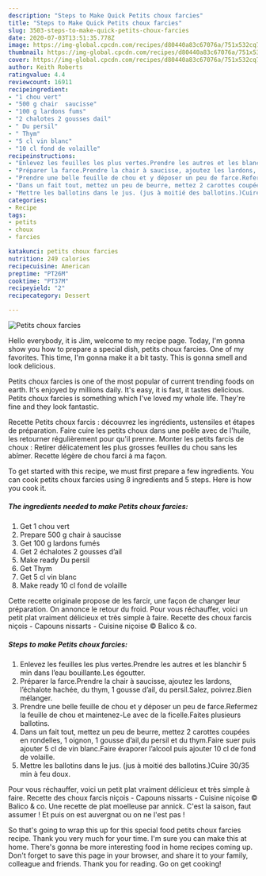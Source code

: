```yaml
---
description: "Steps to Make Quick Petits choux farcies"
title: "Steps to Make Quick Petits choux farcies"
slug: 3503-steps-to-make-quick-petits-choux-farcies
date: 2020-07-03T13:51:35.778Z
image: https://img-global.cpcdn.com/recipes/d80440a83c67076a/751x532cq70/petits-choux-farcies-photo-principale-de-la-recette.jpg
thumbnail: https://img-global.cpcdn.com/recipes/d80440a83c67076a/751x532cq70/petits-choux-farcies-photo-principale-de-la-recette.jpg
cover: https://img-global.cpcdn.com/recipes/d80440a83c67076a/751x532cq70/petits-choux-farcies-photo-principale-de-la-recette.jpg
author: Keith Roberts
ratingvalue: 4.4
reviewcount: 16911
recipeingredient:
- "1 chou vert"
- "500 g chair  saucisse"
- "100 g lardons fums"
- "2 chalotes 2 gousses dail"
- " Du persil"
- " Thym"
- "5 cl vin blanc"
- "10 cl fond de volaille"
recipeinstructions:
- "Enlevez les feuilles les plus vertes.Prendre les autres et les blanchir 5 min dans l’eau bouillante.Les égoutter."
- "Préparer la farce.Prendre la chair à saucisse, ajoutez les lardons, l’échalote hachée, du thym, 1 gousse d’ail, du persil.Salez, poivrez.Bien mélanger."
- "Prendre une belle feuille de chou et y déposer un peu de farce.Refermez la feuille de chou et maintenez-Le avec de la ficelle.Faites plusieurs ballotins."
- "Dans un fait tout, mettez un peu de beurre, mettez 2 carottes coupées en rondelles, 1 oignon, 1 gousse d’ail,du persil et du thym.Faire suer puis ajouter 5 cl de vin blanc.Faire évaporer l’alcool puis ajouter 10 cl de fond de volaille."
- "Mettre les ballotins dans le jus. (jus à moitié des ballotins.)Cuire 30/35 min à feu doux."
categories:
- Recipe
tags:
- petits
- choux
- farcies

katakunci: petits choux farcies 
nutrition: 249 calories
recipecuisine: American
preptime: "PT26M"
cooktime: "PT37M"
recipeyield: "2"
recipecategory: Dessert

---
```



![Petits choux farcies](https://img-global.cpcdn.com/recipes/d80440a83c67076a/751x532cq70/petits-choux-farcies-photo-principale-de-la-recette.jpg)

Hello everybody, it is Jim, welcome to my recipe page. Today, I'm gonna show you how to prepare a special dish, petits choux farcies. One of my favorites. This time, I'm gonna make it a bit tasty. This is gonna smell and look delicious.

Petits choux farcies is one of the most popular of current trending foods on earth. It's enjoyed by millions daily. It's easy, it is fast, it tastes delicious. Petits choux farcies is something which I've loved my whole life. They're fine and they look fantastic.

Recette Petits choux farcis : découvrez les ingrédients, ustensiles et étapes de préparation. Faire cuire les petits choux dans une poêle avec de l&#39;huile, les retourner régulièrement pour qu&#39;il prenne. Monter les petits farcis de choux : Retirer délicatement les plus grosses feuilles du chou sans les abîmer. Recette légère de chou farci à ma façon.


To get started with this recipe, we must first prepare a few ingredients. You can cook petits choux farcies using 8 ingredients and 5 steps. Here is how you cook it.

<!--inarticleads1-->

##### The ingredients needed to make Petits choux farcies:

1. Get 1 chou vert
1. Prepare 500 g chair à saucisse
1. Get 100 g lardons fumés
1. Get 2 échalotes 2 gousses d’ail
1. Make ready  Du persil
1. Get  Thym
1. Get 5 cl vin blanc
1. Make ready 10 cl fond de volaille


Cette recette originale propose de les farcir, une façon de changer leur préparation. On annonce le retour du froid. Pour vous réchauffer, voici un petit plat vraiment délicieux et très simple à faire. Recette des choux farcis niçois - Capouns nissarts - Cuisine niçoise © Balico &amp; co. 

<!--inarticleads2-->

##### Steps to make Petits choux farcies:

1. Enlevez les feuilles les plus vertes.Prendre les autres et les blanchir 5 min dans l’eau bouillante.Les égoutter.
1. Préparer la farce.Prendre la chair à saucisse, ajoutez les lardons, l’échalote hachée, du thym, 1 gousse d’ail, du persil.Salez, poivrez.Bien mélanger.
1. Prendre une belle feuille de chou et y déposer un peu de farce.Refermez la feuille de chou et maintenez-Le avec de la ficelle.Faites plusieurs ballotins.
1. Dans un fait tout, mettez un peu de beurre, mettez 2 carottes coupées en rondelles, 1 oignon, 1 gousse d’ail,du persil et du thym.Faire suer puis ajouter 5 cl de vin blanc.Faire évaporer l’alcool puis ajouter 10 cl de fond de volaille.
1. Mettre les ballotins dans le jus. (jus à moitié des ballotins.)Cuire 30/35 min à feu doux.


Pour vous réchauffer, voici un petit plat vraiment délicieux et très simple à faire. Recette des choux farcis niçois - Capouns nissarts - Cuisine niçoise © Balico &amp; co. Une recette de plat moelleuse par annick. C&#39;est la saison, faut assumer ! Et puis on est auvergnat ou on ne l&#39;est pas ! 

So that's going to wrap this up for this special food petits choux farcies recipe. Thank you very much for your time. I'm sure you can make this at home. There's gonna be more interesting food in home recipes coming up. Don't forget to save this page in your browser, and share it to your family, colleague and friends. Thank you for reading. Go on get cooking!
